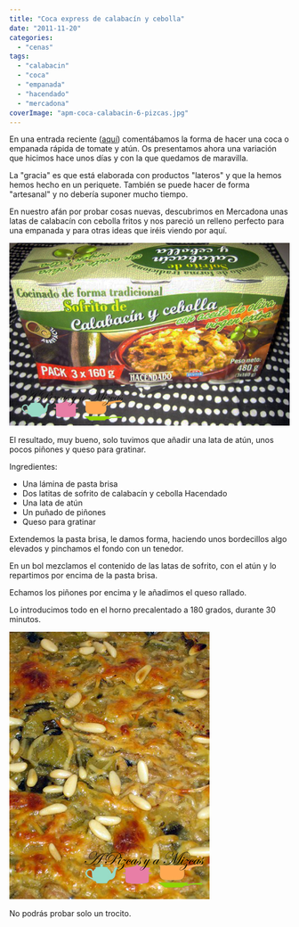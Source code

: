 ```yaml
---
title: "Coca express de calabacín y cebolla"
date: "2011-11-20"
categories: 
  - "cenas"
tags: 
  - "calabacin"
  - "coca"
  - "empanada"
  - "hacendado"
  - "mercadona"
coverImage: "apm-coca-calabacin-6-pizcas.jpg"
---
```


En una entrada reciente ([aquí](apizcasyamizcas.es/2011/coca-de-tomate-empanada-rapida "Empanada de tomate rápida")) comentábamos la forma de hacer una coca o empanada rápida de tomate y atún. Os presentamos ahora una variación que hicimos hace unos días y con la que quedamos de maravilla.

La "gracia" es que está elaborada con productos "lateros" y que la hemos hemos hecho en un periquete. También se puede hacer de forma "artesanal" y no debería suponer mucho tiempo.

En nuestro afán por probar cosas nuevas, descubrimos en Mercadona unas latas de calabacín con cebolla fritos y nos pareció un relleno perfecto para una empanada y para otras ideas que iréis viendo por aquí.

![](images/apm-coca-calabacin-2-pizcas.jpg "apm coca calabacin 2 (pizcas)")

El resultado, muy bueno, solo tuvimos que añadir una lata de atún, unos pocos piñones y queso para gratinar.

Ingredientes:

- Una lámina de pasta brisa
- Dos latitas de sofrito de calabacín y cebolla Hacendado
- Una lata de atún
- Un puñado de piñones
- Queso para gratinar

Extendemos la pasta brisa, le damos forma, haciendo unos bordecillos algo elevados y pinchamos el fondo con un tenedor.

En un bol mezclamos el contenido de las latas de sofrito, con el atún y lo repartimos por encima de la pasta brisa.

Echamos los piñones por encima y le añadimos el queso rallado.

Lo introducimos todo en el horno precalentado a 180 grados, durante 30 minutos.

![](images/apm-coca-calabacin-6-pizcas.jpg "apm coca calabacin 6 (pizcas)")

No podrás probar solo un trocito.
